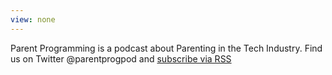 ```yaml
---
view: none
---
```


Parent Programming is a podcast about Parenting in the Tech Industry. Find us on Twitter @parentprogpod and [subscribe via RSS][1]

[1]: https://media.signalleaf.com/Parent-Programming/rss